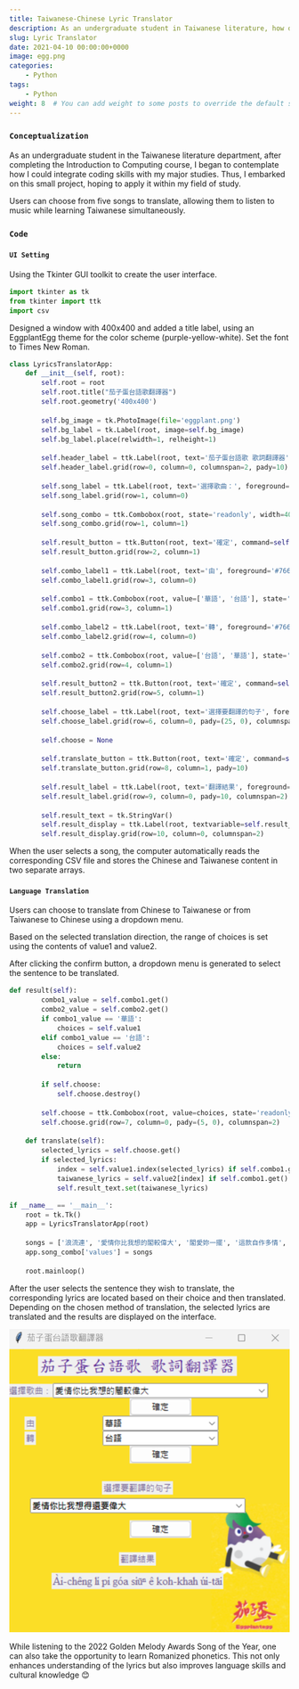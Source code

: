 ```yaml
---
title: Taiwanese-Chinese Lyric Translator
description: As an undergraduate student in Taiwanese literature, how did I integrate coding skills with my major 🤖️
slug: Lyric Translator
date: 2021-04-10 00:00:00+0000
image: egg.png
categories:
    - Python
tags:
    - Python
weight: 8  # You can add weight to some posts to override the default sorting (date descending)
---
```


### `Conceptualization`
As an undergraduate student in the Taiwanese literature department, after completing the Introduction to Computing course, I began to contemplate how I could integrate coding skills with my major studies. Thus, I embarked on this small project, hoping to apply it within my field of study.


Users can choose from five songs to translate, allowing them to listen to music while learning Taiwanese simultaneously.


### `Code`
#### `UI Setting`
Using the Tkinter GUI toolkit to create the user interface.
```python
import tkinter as tk
from tkinter import ttk
import csv
```

Designed a window with 400x400 and added a title label, using an EggplantEgg theme for the color scheme (purple-yellow-white). Set the font to Times New Roman.
```python
class LyricsTranslatorApp:
    def __init__(self, root):
        self.root = root
        self.root.title("茄子蛋台語歌翻譯器")
        self.root.geometry('400x400')

        self.bg_image = tk.PhotoImage(file='eggplant.png')  
        self.bg_label = tk.Label(root, image=self.bg_image)
        self.bg_label.place(relwidth=1, relheight=1)

        self.header_label = ttk.Label(root, text='茄子蛋台語歌 歌詞翻譯器', font=('標楷體', 18), foreground='#592693')
        self.header_label.grid(row=0, column=0, columnspan=2, pady=10)

        self.song_label = ttk.Label(root, text='選擇歌曲：', foreground='#766592')
        self.song_label.grid(row=1, column=0)

        self.song_combo = ttk.Combobox(root, state='readonly', width=40)
        self.song_combo.grid(row=1, column=1)

        self.result_button = ttk.Button(root, text='確定', command=self.load_lyrics)
        self.result_button.grid(row=2, column=1)

        self.combo_label1 = ttk.Label(root, text='由', foreground='#766592')
        self.combo_label1.grid(row=3, column=0)

        self.combo1 = ttk.Combobox(root, value=['華語', '台語'], state='readonly')
        self.combo1.grid(row=3, column=1)

        self.combo_label2 = ttk.Label(root, text='轉', foreground='#766592')
        self.combo_label2.grid(row=4, column=0)

        self.combo2 = ttk.Combobox(root, value=['台語', '華語'], state='readonly')
        self.combo2.grid(row=4, column=1)

        self.result_button2 = ttk.Button(root, text='確定', command=self.result)
        self.result_button2.grid(row=5, column=1)

        self.choose_label = ttk.Label(root, text='選擇要翻譯的句子', foreground='#766592')
        self.choose_label.grid(row=6, column=0, pady=(25, 0), columnspan=2)

        self.choose = None

        self.translate_button = ttk.Button(root, text='確定', command=self.translate)
        self.translate_button.grid(row=8, column=1, pady=10)

        self.result_label = ttk.Label(root, text='翻譯結果', foreground='#766592')
        self.result_label.grid(row=9, column=0, pady=10, columnspan=2)

        self.result_text = tk.StringVar()
        self.result_display = ttk.Label(root, textvariable=self.result_text, font=('Times New Roman', 12), foreground='#766592')
        self.result_display.grid(row=10, column=0, columnspan=2)
```

When the user selects a song, the computer automatically reads the corresponding CSV file and stores the Chinese and Taiwanese content in two separate arrays.

#### `Language Translation`
Users can choose to translate from Chinese to Taiwanese or from Taiwanese to Chinese using a dropdown menu.

Based on the selected translation direction, the range of choices is set using the contents of value1 and value2.

After clicking the confirm button, a dropdown menu is generated to select the sentence to be translated.
```python
def result(self):
        combo1_value = self.combo1.get()
        combo2_value = self.combo2.get()
        if combo1_value == '華語':
            choices = self.value1
        elif combo1_value == '台語':
            choices = self.value2
        else:
            return

        if self.choose:
            self.choose.destroy()

        self.choose = ttk.Combobox(root, value=choices, state='readonly', width=40)
        self.choose.grid(row=7, column=0, pady=(5, 0), columnspan=2)

    def translate(self):
        selected_lyrics = self.choose.get()
        if selected_lyrics:
            index = self.value1.index(selected_lyrics) if self.combo1.get() == '華語' else self.value2.index(selected_lyrics)
            taiwanese_lyrics = self.value2[index] if self.combo1.get() == '華語' else self.value1[index]
            self.result_text.set(taiwanese_lyrics)
```
```python
if __name__ == '__main__':
    root = tk.Tk()
    app = LyricsTranslatorApp(root)

    songs = ['浪流連', '愛情你比我想的閣較偉大', '閣愛妳一擺', '這款自作多情', 'Happy!!! 運將情歌']
    app.song_combo['values'] = songs

    root.mainloop()
```

After the user selects the sentence they wish to translate, the corresponding lyrics are located based on their choice and then translated. Depending on the chosen method of translation, the selected lyrics are translated and the results are displayed on the interface.            

![sing for it!](2.png)

While listening to the 2022 Golden Melody Awards Song of the Year, one can also take the opportunity to learn Romanized phonetics. This not only enhances understanding of the lyrics but also improves language skills and cultural knowledge 😊

